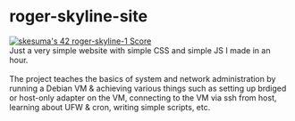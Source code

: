 # roger-skyline-site
[![skesuma's 42 roger-skyline-1 Score](https://badge42.vercel.app/api/v2/cl3yp3xlg005409l0qm7x9pkt/project/2548362)](https://github.com/JaeSeoKim/badge42) <br>
Just a very simple website with simple CSS and simple JS I made in an hour.
<br><br>
The project teaches the basics of system and network administration by running a Debian VM & achieving various things such as setting up brdiged or host-only adapter on the VM, connecting to the VM via ssh from host, learning about UFW & cron, writing simple scripts, etc. 
